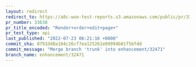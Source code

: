 ```yaml
---
layout: redirect
redirect_to: https://a8c-woo-test-reports.s3.amazonaws.com/public/pr/33638/api/index.html
pr_number: 33638
pr_title_encoded: "Render+order+edit+page+"
pr_test_type: api
last_published: "2022-07-23 06:21:16 +0000"
commit_sha: 8791dd8a104c26cf7ea125261e09994b01f5bfdd
commit_message: "Merge branch 'trunk' into enhancement/32471"
branch_name: enhancement/32471
---
```

